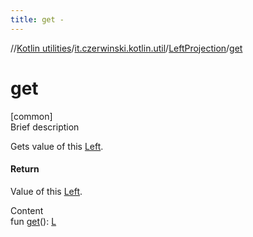 ```yaml
---
title: get -
---
```

//[Kotlin utilities](../../index.html)/[it.czerwinski.kotlin.util](../index.html)/[LeftProjection](index.html)/[get](get.html)



# get  
[common]  
Brief description  


Gets value of this [Left](../-left/index.html).



#### Return  


Value of this [Left](../-left/index.html).

  
Content  
fun [get](get.html)(): [L](index.html)  



